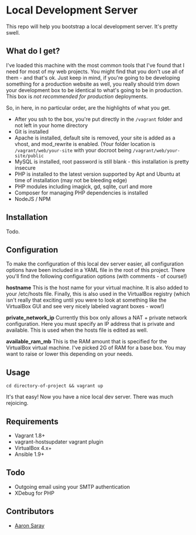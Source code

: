 # Local Development Server

This repo will help you bootstrap a local development server.  It's pretty swell. 

## What do I get?

I've loaded this machine with the most common tools that I've found that I need for most of my web projects.  You might
find that you don't use all of them - and that's ok.  Just keep in mind, if you're going to be developing something for
a production website as well, you really should trim down your development box to be identical to what's going to be
in production.  This box is *not recommended for production* deployments.

So, in here, in no particular order, are the highlights of what you get.

- After you ssh to the box, you're put directly in the `/vagrant` folder and not left in your home directory 
- Git is installed
- Apache is installed, default site is removed, your site is added as a vhost, and mod_rewrite is enabled.  (Your folder
location is `/vagrant/web/your-site` with your docroot being `/vagrant/web/your-site/public`
- MySQL is installed, root password is still blank - this installation is pretty insecure
- PHP is installed to the latest version supported by Apt and Ubuntu at time of installation (may not be bleeding edge)
- PHP modules including imagick, gd, sqlite, curl and more
- Composer for managing PHP dependencies is installed
- NodeJS / NPM

## Installation

Todo.

## Configuration

To make the configuration of this local dev server easier, all configuration options have been included in a YAML
file in the root of this project.  There you'll find the following configuration options (with comments - of course!)

**hostname** This is the host name for your virtual machine.  It is also added to your /etc/hosts file.  Finally, this
is also used in the VirtualBox registry (which isn't really that exciting until you were to look at something like the 
VirtualBox GUI and see very nicely labeled vagrant boxes - wow!)

**private_network_ip** Currently this box only allows a NAT + private network configuration.  Here you must specify 
an IP address that is private and available.  This is used when the hosts file is edited as well.

**available_ram_mb** This is the RAM amount that is specified for the VirtualBox virtual machine.  I've picked 2G of RAM
for a base box.  You may want to raise or lower this depending on your needs.

## Usage

`cd directory-of-project && vagrant up`

It's that easy!  Now you have a nice local dev server.  There was much rejoicing.

## Requirements

- Vagrant 1.8+
- vagrant-hostsupdater vagrant plugin
- VirtualBox 4.x+
- Ansible 1.9+

## Todo

- Outgoing email using your SMTP authentication
- XDebug for PHP

## Contributors

- [Aaron Saray](https://github.com/aaronsaray)
